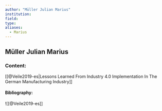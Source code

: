 ```yaml
---
author: "Müller Julian Marius"
institution:
field:
type:
aliases:
  - Marius
---
```


## Müller Julian Marius

### Content:
[[@Veile2019-es|Lessons Learned From Industry 4.0 Implementation In The German Manufacturing Industry]]

#### Bibliography:

![[@Veile2019-es]]